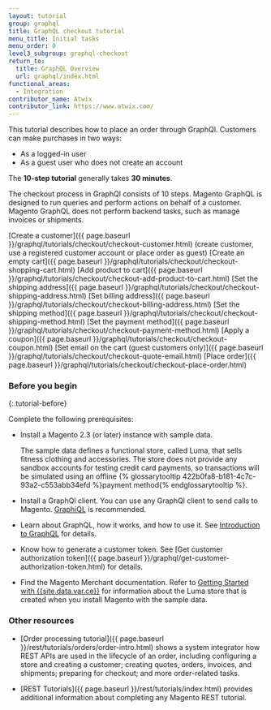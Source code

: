 ```yaml
---
layout: tutorial
group: graphql
title: GraphQL checkout tutorial
menu_title: Initial tasks
menu_order: 0
level3_subgroup: graphql-checkout
return_to:
  title: GraphQL Overview
  url: graphql/index.html
functional_areas:
  - Integration
contributor_name: Atwix
contributor_link: https://www.atwix.com/
---
```


This tutorial describes how to place an order through GraphQl. Customers can make purchases in two ways:

* As a logged-in user
* As a guest user who does not create an account

The **10-step tutorial** generally takes **30 minutes**.

The checkout process in GraphQl consists of 10 steps. Magento GraphQL is designed to run queries and perform actions on behalf of a customer. Magento GraphQL does not perform backend tasks, such as manage invoices or shipments.

[Create a customer]({{ page.baseurl }}/graphql/tutorials/checkout/checkout-customer.html) (create customer, use a registered customer account or place order as guest)
[Create an empty cart]({{ page.baseurl }}/graphql/tutorials/checkout/checkout-shopping-cart.html)
[Add product to cart]({{ page.baseurl }}/graphql/tutorials/checkout/checkout-add-product-to-cart.html)
[Set the shipping address]({{ page.baseurl }}/graphql/tutorials/checkout/checkout-shipping-address.html)
[Set billing address]({{ page.baseurl }}/graphql/tutorials/checkout/checkout-billing-address.html)
[Set the shipping method]({{ page.baseurl }}/graphql/tutorials/checkout/checkout-shipping-method.html)
[Set the payment method]({{ page.baseurl }}/graphql/tutorials/checkout/checkout-payment-method.html)
[Apply a coupon]({{ page.baseurl }}/graphql/tutorials/checkout/checkout-coupon.html)
[Set email on the cart (guest customers only)]({{ page.baseurl }}/graphql/tutorials/checkout/checkout-quote-email.html)
[Place order]({{ page.baseurl }}/graphql/tutorials/checkout/checkout-place-order.html)

### Before you begin
{:.tutorial-before}

Complete the following prerequisites:

* Install a Magento 2.3 (or later) instance with sample data.

  The sample data defines a functional store, called Luma, that sells fitness clothing and accessories. The store does not provide any sandbox accounts for testing credit card payments, so transactions will be simulated using an offline {% glossarytooltip 422b0fa8-b181-4c7c-93a2-c553abb34efd %}payment method{% endglossarytooltip %}.

* Install a GraphQl client. You can use any GraphQl client to send calls to Magento. [GraphiQL](https://electronjs.org/apps/graphiql) is recommended.

* Learn about GraphQL, how it works, and how to use it. See [Introduction to GraphQL](https://graphql.org/learn/) for details.

* Know how to generate a customer token. See [Get customer authorization token]({{ page.baseurl }}/graphql/get-customer-authorization-token.html) for details.

* Find the Magento Merchant documentation. Refer to [Getting Started with {{site.data.var.ce}}](http://docs.magento.com/m2/ce/user_guide/getting-started.html) for information about the Luma store that is created when you install Magento with the sample data.

### Other resources

* [Order processing tutorial]({{ page.baseurl }}/rest/tutorials/orders/order-intro.html) shows a system integrator how REST APIs are used in the lifecycle of an order, including configuring a store and creating a customer; creating quotes, orders, invoices, and shipments; preparing for checkout; and more order-related tasks.

* [REST Tutorials]({{ page.baseurl }}/rest/tutorials/index.html) provides additional information about completing any Magento REST tutorial.
